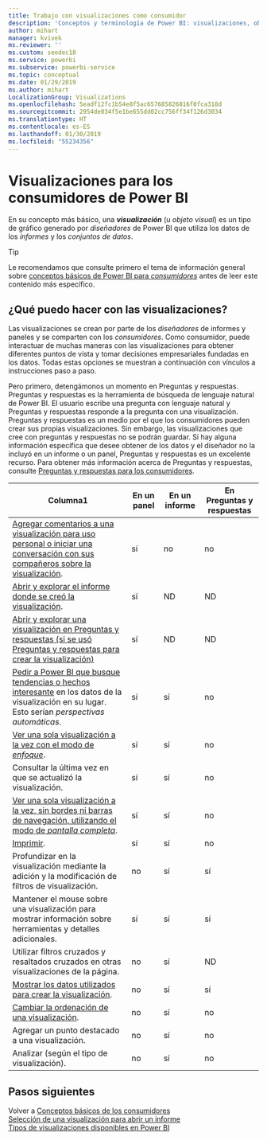 ```yaml
---
title: Trabajo con visualizaciones como consumidor
description: 'Conceptos y terminología de Power BI: visualizaciones, objetos visuales. Qué es una visualización u objeto visual de Power BI.'
author: mihart
manager: kvivek
ms.reviewer: ''
ms.custom: seodec18
ms.service: powerbi
ms.subservice: powerbi-service
ms.topic: conceptual
ms.date: 01/29/2019
ms.author: mihart
LocalizationGroup: Visualizations
ms.openlocfilehash: 5eadf12fc1b54e8f5ac657685826816f0fca318d
ms.sourcegitcommit: 2954de034f5e1be655dd02cc756ff34f126d3034
ms.translationtype: HT
ms.contentlocale: es-ES
ms.lasthandoff: 01/30/2019
ms.locfileid: "55234356"
---
```

# <a name="visualizations-for-power-bi-consumers"></a>Visualizaciones para los **consumidores** de Power BI

En su concepto más básico, una ***visualización*** (u *objeto visual*) es un tipo de gráfico generado por *diseñadores* de Power BI que utiliza los datos de los *informes* y los *conjuntos de datos*. 

> [!TIP]
> Le recomendamos que consulte primero el tema de información general sobre [conceptos básicos de Power BI para *consumidores*](end-user-basic-concepts.md) antes de leer este contenido más específico.

## <a name="what-can-i-do-with-visualizations"></a>¿Qué puedo hacer con las visualizaciones?

Las visualizaciones se crean por parte de los *diseñadores* de informes y paneles y se comparten con los *consumidores*. Como consumidor, puede interactuar de muchas maneras con las visualizaciones para obtener diferentes puntos de vista y tomar decisiones empresariales fundadas en los datos. Todas estas opciones se muestran a continuación con vínculos a instrucciones paso a paso.

Pero primero, detengámonos un momento en Preguntas y respuestas. Preguntas y respuestas es la herramienta de búsqueda de lenguaje natural de Power BI. El usuario escribe una pregunta con lenguaje natural y Preguntas y respuestas responde a la pregunta con una visualización. Preguntas y respuestas es un medio por el que los consumidores pueden crear sus propias visualizaciones. Sin embargo, las visualizaciones que cree con preguntas y respuestas no se podrán guardar. Si hay alguna información específica que desee obtener de los datos y el diseñador no la incluyó en un informe o un panel, Preguntas y respuestas es un excelente recurso. Para obtener más información acerca de Preguntas y respuestas, consulte [Preguntas y respuestas para los consumidores](end-user-q-and-a.md).



|Columna1  |En un panel  |En un informe  | En Preguntas y respuestas
|---------|---------|---------|--------|
|[Agregar comentarios a una visualización para uso personal o iniciar una conversación con sus compañeros sobre la visualización](end-user-comment.md).     |  sí       |   no      |  no  |
|[Abrir y explorar el informe donde se creó la visualización](end-user-tiles.md).     |    sí     |   ND      |  ND |
|[Abrir y explorar una visualización en Preguntas y respuestas (si se usó Preguntas y respuestas para crear la visualización)](end-user-q-and-a.md)     |   sí      |   ND      |  ND  |
|[Pedir a Power BI que busque tendencias o hechos interesante](end-user-insights.md) en los datos de la visualización en su lugar.  Esto serían *perspectivas automáticas*.     |    sí     |   sí      | no   |
|[Ver una sola visualización a la vez con el modo de *enfoque*](end-user-focus.md).     | sí        |   sí      | no  |
|Consultar la última vez en que se actualizó la visualización.     |  sí       |    sí     | no  |
|[Ver una sola visualización a la vez, sin bordes ni barras de navegación, utilizando el modo de *pantalla completa*](end-user-focus.md).     |   sí      |  sí       | no  |
|[Imprimir](end-user-print.md).     |  sí       |   sí      | no  |
|Profundizar en la visualización mediante la adición y la modificación de filtros de visualización.     |    no     |   sí      | sí  |
|Mantener el mouse sobre una visualización para mostrar información sobre herramientas y detalles adicionales.     |    sí     |   sí      | sí  |
|Utilizar filtros cruzados y resaltados cruzados en otras visualizaciones de la página.     |   no      |   sí      | ND  |
|[Mostrar los datos utilizados para crear la visualización](end-user-show-data.md).     |  no       |   sí      | sí  |
| [Cambiar la ordenación de una visualización](end-user-search-sort.md). | no  | sí  | no  |
| Agregar un punto destacado a una visualización. | no  | sí  |  no |
| Analizar (según el tipo de visualización). | no  | sí  | no  |

## <a name="next-steps"></a>Pasos siguientes
Volver a [Conceptos básicos de los consumidores](end-user-basic-concepts.md)    
[Selección de una visualización para abrir un informe](end-user-report-open.md)    
[Tipos de visualizaciones disponibles en Power BI](end-user-visual-type.md)